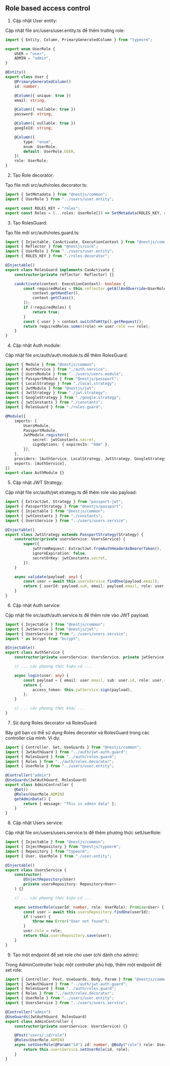 ## Role based access control

1. Cập nhật User entity:

Cập nhật file src/users/user.entity.ts để thêm trường role:

```typescript
import { Entity, Column, PrimaryGeneratedColumn } from "typeorm";

export enum UserRole {
	USER = "user",
	ADMIN = "admin",
}

@Entity()
export class User {
	@PrimaryGeneratedColumn()
	id: number;

	@Column({ unique: true })
	email: string;

	@Column({ nullable: true })
	password: string;

	@Column({ nullable: true })
	googleId: string;

	@Column({
		type: "enum",
		enum: UserRole,
		default: UserRole.USER,
	})
	role: UserRole;
}
```

2. Tạo Role decorator:

Tạo file mới src/auth/roles.decorator.ts:

```typescript
import { SetMetadata } from "@nestjs/common";
import { UserRole } from "../users/user.entity";

export const ROLES_KEY = "roles";
export const Roles = (...roles: UserRole[]) => SetMetadata(ROLES_KEY, roles);
```

3. Tạo RolesGuard:

Tạo file mới src/auth/roles.guard.ts:

```typescript
import { Injectable, CanActivate, ExecutionContext } from "@nestjs/common";
import { Reflector } from "@nestjs/core";
import { UserRole } from "../users/user.entity";
import { ROLES_KEY } from "./roles.decorator";

@Injectable()
export class RolesGuard implements CanActivate {
	constructor(private reflector: Reflector) {}

	canActivate(context: ExecutionContext): boolean {
		const requiredRoles = this.reflector.getAllAndOverride<UserRole[]>(ROLES_KEY, [
			context.getHandler(),
			context.getClass(),
		]);
		if (!requiredRoles) {
			return true;
		}
		const { user } = context.switchToHttp().getRequest();
		return requiredRoles.some((role) => user.role === role);
	}
}
```

4. Cập nhật Auth module:

Cập nhật file src/auth/auth.module.ts để thêm RolesGuard:

```typescript
import { Module } from "@nestjs/common";
import { AuthService } from "./auth.service";
import { UsersModule } from "../users/users.module";
import { PassportModule } from "@nestjs/passport";
import { LocalStrategy } from "./local.strategy";
import { JwtModule } from "@nestjs/jwt";
import { JwtStrategy } from "./jwt.strategy";
import { GoogleStrategy } from "./google.strategy";
import { jwtConstants } from "./constants";
import { RolesGuard } from "./roles.guard";

@Module({
	imports: [
		UsersModule,
		PassportModule,
		JwtModule.register({
			secret: jwtConstants.secret,
			signOptions: { expiresIn: "60m" },
		}),
	],
	providers: [AuthService, LocalStrategy, JwtStrategy, GoogleStrategy, RolesGuard],
	exports: [AuthService],
})
export class AuthModule {}
```

5. Cập nhật JWT Strategy:

Cập nhật file src/auth/jwt.strategy.ts để thêm role vào payload:

```typescript
import { ExtractJwt, Strategy } from "passport-jwt";
import { PassportStrategy } from "@nestjs/passport";
import { Injectable } from "@nestjs/common";
import { jwtConstants } from "./constants";
import { UsersService } from "../users/users.service";

@Injectable()
export class JwtStrategy extends PassportStrategy(Strategy) {
	constructor(private usersService: UsersService) {
		super({
			jwtFromRequest: ExtractJwt.fromAuthHeaderAsBearerToken(),
			ignoreExpiration: false,
			secretOrKey: jwtConstants.secret,
		});
	}

	async validate(payload: any) {
		const user = await this.usersService.findOne(payload.email);
		return { userId: payload.sub, email: payload.email, role: user.role };
	}
}
```

6. Cập nhật Auth service:

Cập nhật file src/auth/auth.service.ts để thêm role vào JWT payload:

```typescript
import { Injectable } from "@nestjs/common";
import { JwtService } from "@nestjs/jwt";
import { UsersService } from "../users/users.service";
import * as bcrypt from "bcrypt";

@Injectable()
export class AuthService {
	constructor(private usersService: UsersService, private jwtService: JwtService) {}

	// ... các phương thức hiện có ...

	async login(user: any) {
		const payload = { email: user.email, sub: user.id, role: user.role };
		return {
			access_token: this.jwtService.sign(payload),
		};
	}

	// ... các phương thức khác ...
}
```

7. Sử dụng Roles decorator và RolesGuard:

Bây giờ bạn có thể sử dụng Roles decorator và RolesGuard trong các controller của mình. Ví dụ:

```typescript
import { Controller, Get, UseGuards } from "@nestjs/common";
import { JwtAuthGuard } from "../auth/jwt-auth.guard";
import { RolesGuard } from "../auth/roles.guard";
import { Roles } from "../auth/roles.decorator";
import { UserRole } from "../users/user.entity";

@Controller("admin")
@UseGuards(JwtAuthGuard, RolesGuard)
export class AdminController {
	@Get()
	@Roles(UserRole.ADMIN)
	getAdminData() {
		return { message: "This is admin data" };
	}
}
```

8. Cập nhật Users service:

Cập nhật file src/users/users.service.ts để thêm phương thức setUserRole:

```typescript
import { Injectable } from "@nestjs/common";
import { InjectRepository } from "@nestjs/typeorm";
import { Repository } from "typeorm";
import { User, UserRole } from "./user.entity";

@Injectable()
export class UsersService {
	constructor(
		@InjectRepository(User)
		private usersRepository: Repository<User>
	) {}

	// ... các phương thức hiện có ...

	async setUserRole(userId: number, role: UserRole): Promise<User> {
		const user = await this.usersRepository.findOne(userId);
		if (!user) {
			throw new Error("User not found");
		}
		user.role = role;
		return this.usersRepository.save(user);
	}
}
```

9. Tạo một endpoint để set role cho user (chỉ dành cho admin):

Trong AdminController hoặc một controller phù hợp, thêm một endpoint để set role:

```typescript
import { Controller, Post, UseGuards, Body, Param } from "@nestjs/common";
import { JwtAuthGuard } from "../auth/jwt-auth.guard";
import { RolesGuard } from "../auth/roles.guard";
import { Roles } from "../auth/roles.decorator";
import { UserRole } from "../users/user.entity";
import { UsersService } from "../users/users.service";

@Controller("admin")
@UseGuards(JwtAuthGuard, RolesGuard)
export class AdminController {
	constructor(private usersService: UsersService) {}

	@Post("users/:id/role")
	@Roles(UserRole.ADMIN)
	async setUserRole(@Param("id") id: number, @Body("role") role: UserRole) {
		return this.usersService.setUserRole(id, role);
	}
}
```
